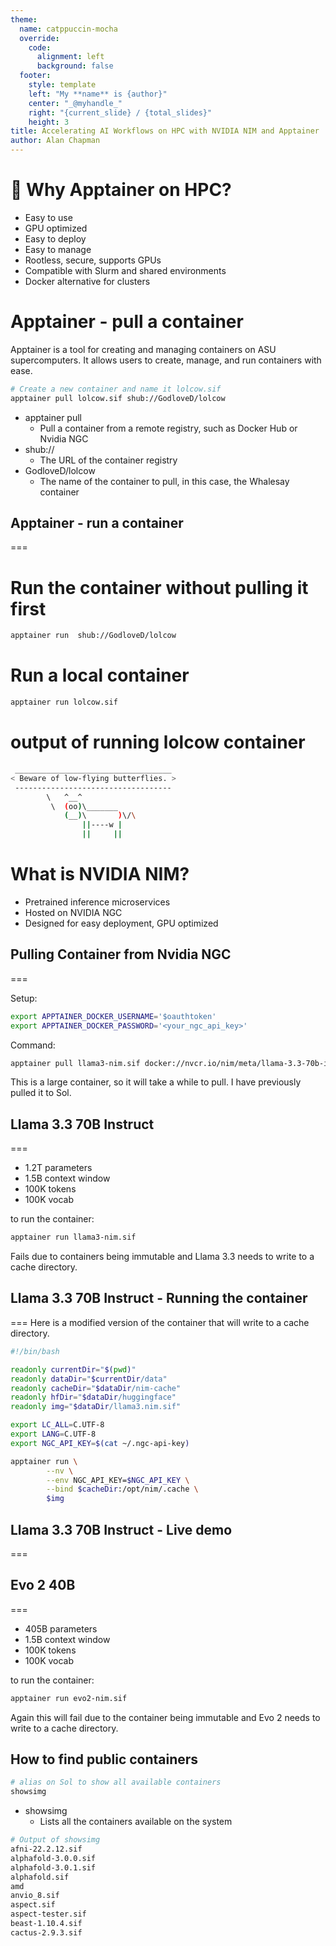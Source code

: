 ```yaml
---
theme:
  name: catppuccin-mocha
  override:
    code:
      alignment: left
      background: false
  footer:
    style: template
    left: "My **name** is {author}"
    center: "_@myhandle_"
    right: "{current_slide} / {total_slides}"
    height: 3
title: Accelerating AI Workflows on HPC with NVIDIA NIM and Apptainer
author: Alan Chapman
---
```




🚀 Why Apptainer on HPC?
===

- Easy to use
- GPU optimized
- Easy to deploy
- Easy to manage
- Rootless, secure, supports GPUs
- Compatible with Slurm and shared environments
- Docker alternative for clusters

<!-- end_slide -->

Apptainer - pull a container
===

Apptainer is a tool for creating and managing containers on ASU supercomputers. It allows users to create, manage, and run containers with ease.

```bash
# Create a new container and name it lolcow.sif
apptainer pull lolcow.sif shub://GodloveD/lolcow
```

* apptainer pull 
  - Pull a container from a remote registry, such as Docker Hub or Nvidia NGC
* shub://
    - The URL of the container registry
* GodloveD/lolcow
  - The name of the container to pull, in this case, the Whalesay container

<!-- end_slide -->

## Apptainer - run a container
===

# Run the container without pulling it first
```bash
apptainer run  shub://GodloveD/lolcow
```
# Run a local container
```bash
apptainer run lolcow.sif
```
# output of running lolcow container
```bash
 ___________________________________
< Beware of low-flying butterflies. >
 -----------------------------------
        \   ^__^
         \  (oo)\_______
            (__)\       )\/\
                ||----w |
                ||     ||
```

<!-- end_slide -->


What is NVIDIA NIM?
===

- Pretrained inference microservices
- Hosted on NVIDIA NGC
- Designed for easy deployment, GPU optimized

<!-- end_slide -->

## Pulling Container from Nvidia NGC 
===

Setup:
```bash
export APPTAINER_DOCKER_USERNAME='$oauthtoken'
export APPTAINER_DOCKER_PASSWORD='<your_ngc_api_key>'
```
Command:
```bash
apptainer pull llama3-nim.sif docker://nvcr.io/nim/meta/llama-3.3-70b-instruct:latest
```

This is a large container, so it will take a while to pull.  I have previously pulled it to Sol. 

<!-- end_slide -->

## Llama 3.3 70B Instruct
===

- 1.2T parameters
- 1.5B context window
- 100K tokens
- 100K vocab

to run the container:

```bash
apptainer run llama3-nim.sif
```
Fails due to containers being immutable and Llama 3.3 needs to write to a cache directory.

<!-- end_slide -->

## Llama 3.3 70B Instruct - Running the container
===
Here is a modified version of the container that will write to a cache directory.

```bash
#!/bin/bash

readonly currentDir="$(pwd)"
readonly dataDir="$currentDir/data"
readonly cacheDir="$dataDir/nim-cache"
readonly hfDir="$dataDir/huggingface"
readonly img="$dataDir/llama3.nim.sif"

export LC_ALL=C.UTF-8
export LANG=C.UTF-8
export NGC_API_KEY=$(cat ~/.ngc-api-key)

apptainer run \
        --nv \
        --env NGC_API_KEY=$NGC_API_KEY \
        --bind $cacheDir:/opt/nim/.cache \
        $img
```


<!-- end_slide -->

## Llama 3.3 70B Instruct - Live demo 
===


<!-- end_slide -->


## Evo 2 40B
===

- 405B parameters
- 1.5B context window
- 100K tokens
- 100K vocab

to run the container:

```bash
apptainer run evo2-nim.sif
```
Again this will fail due to the container being immutable and Evo 2 needs to write to a cache directory.

<!-- end_slide -->

## How to find public containers
```bash
# alias on Sol to show all available containers
showsimg
```
* showsimg
  - Lists all the containers available on the system

```bash
# Output of showsimg
afni-22.2.12.sif
alphafold-3.0.0.sif
alphafold-3.0.1.sif
alphafold.sif
amd
anvio_8.sif
aspect.sif
aspect-tester.sif
beast-1.10.4.sif
cactus-2.9.3.sif
``` 

<!-- end_slide -->